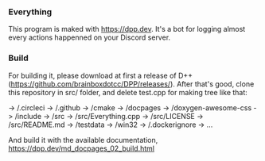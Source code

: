 ### Everything
This program is maked with https://dpp.dev.
It's a bot for logging almost every actions happenned on your Discord server.

### Build
For building it, please download at first a release of D++ (https://github.com/brainboxdotcc/DPP/releases/).
After that's good, clone this repository in src/ folder, and delete test.cpp for making tree like that:

-> /.circleci
-> /.github
-> /cmake
-> /docpages
-> /doxygen-awesome-css
-> /include
-> /src
  -> /src/Everything.cpp
  -> /src/LICENSE
  -> /src/README.md
-> /testdata
-> /win32
-> /.dockerignore 
-> ...

And build it with the available documentation, https://dpp.dev/md_docpages_02_build.html
